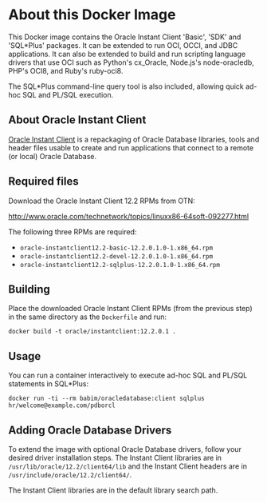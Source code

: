 # About this Docker Image

This Docker image contains the Oracle Instant Client 'Basic', 'SDK' and 'SQL*Plus' packages.  It can be extended to run OCI, OCCI, and JDBC applications.  It can also be extended to build and run scripting language drivers that use OCI such as Python's cx_Oracle, Node.js's node-oracledb, PHP's OCI8, and Ruby's ruby-oci8.  

The SQL*Plus command-line query tool is also included, allowing quick ad-hoc SQL and PL/SQL execution.

## About Oracle Instant Client

[Oracle Instant Client](http://www.oracle.com/technetwork/database/features/instant-client/) is a repackaging of Oracle Database libraries, tools and header files usable to create and run applications that connect to a remote (or local) Oracle Database.

## Required files

Download the Oracle Instant Client 12.2 RPMs from OTN:

http://www.oracle.com/technetwork/topics/linuxx86-64soft-092277.html

The following three RPMs are required:

- `oracle-instantclient12.2-basic-12.2.0.1.0-1.x86_64.rpm`
- `oracle-instantclient12.2-devel-12.2.0.1.0-1.x86_64.rpm`
- `oracle-instantclient12.2-sqlplus-12.2.0.1.0-1.x86_64.rpm`

## Building

Place the downloaded Oracle Instant Client RPMs (from the previous step) in the
same directory as the `Dockerfile` and run:

```
docker build -t oracle/instantclient:12.2.0.1 .
```

## Usage

You can run a container interactively to execute ad-hoc SQL and PL/SQL statements in SQL*Plus:

```
docker run -ti --rm babim/oracledatabase:client sqlplus hr/welcome@example.com/pdborcl
```

## Adding Oracle Database Drivers

To extend the image with optional Oracle Database drivers, follow your desired driver installation steps.  The Instant Client libraries are in `/usr/lib/oracle/12.2/client64/lib` and the Instant Client headers are in `/usr/include/oracle/12.2/client64/`.

The Instant Client libraries are in the default library search path.
